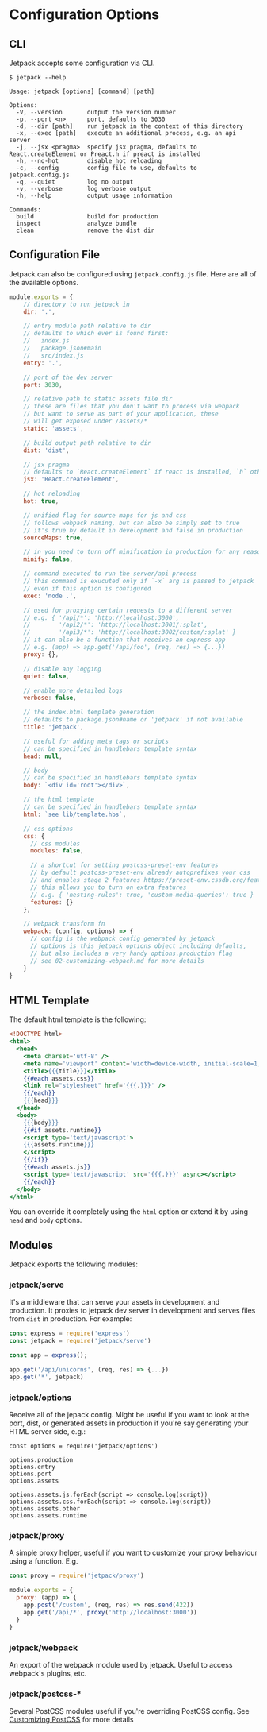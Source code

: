 # Configuration Options

## CLI

Jetpack accepts some configuration via CLI.

```
$ jetpack --help

Usage: jetpack [options] [command] [path]

Options:
  -V, --version       output the version number
  -p, --port <n>      port, defaults to 3030
  -d, --dir [path]    run jetpack in the context of this directory
  -x, --exec [path]   execute an additional process, e.g. an api server
  -j, --jsx <pragma>  specify jsx pragma, defaults to React.createElement or Preact.h if preact is installed
  -h, --no-hot        disable hot reloading
  -c, --config        config file to use, defaults to jetpack.config.js
  -q, --quiet         log no output
  -v, --verbose       log verbose output
  -h, --help          output usage information

Commands:
  build               build for production
  inspect             analyze bundle
  clean               remove the dist dir
```

## Configuration File

Jetpack can also be configured using `jetpack.config.js` file. Here are all of the available options.

```js
module.exports = {
    // directory to run jetpack in
    dir: '.',

    // entry module path relative to dir
    // defaults to which ever is found first:
    //   index.js
    //   package.json#main
    //   src/index.js
    entry: '.',

    // port of the dev server
    port: 3030,

    // relative path to static assets file dir
    // these are files that you don't want to process via webpack
    // but want to serve as part of your application, these
    // will get exposed under /assets/*
    static: 'assets',

    // build output path relative to dir
    dist: 'dist',

    // jsx pragma
    // defaults to `React.createElement` if react is installed, `h` otherwise
    jsx: 'React.createElement',

    // hot reloading
    hot: true,

    // unified flag for source maps for js and css
    // follows webpack naming, but can also be simply set to true
    // it's true by default in development and false in production
    sourceMaps: true,

    // in you need to turn off minification in production for any reason
    minify: false,

    // command executed to run the server/api process
    // this command is exucuted only if `-x` arg is passed to jetpack
    // even if this option is configured
    exec: 'node .',

    // used for proxying certain requests to a different server
    // e.g. { '/api/*': 'http://localhost:3000',
    //        '/api2/*': 'http://localhost:3001/:splat',
    //        '/api3/*': 'http://localhost:3002/custom/:splat' }
    // it can also be a function that receives an express app
    // e.g. (app) => app.get('/api/foo', (req, res) => {...})
    proxy: {},

    // disable any logging
    quiet: false,

    // enable more detailed logs
    verbose: false,

    // the index.html template generation
    // defaults to package.json#name or 'jetpack' if not available
    title: 'jetpack',

    // useful for adding meta tags or scripts
    // can be specified in handlebars template syntax
    head: null,

    // body
    // can be specified in handlebars template syntax
    body: `<div id='root'></div>`,

    // the html template
    // can be specified in handlebars template syntax
    html: `see lib/template.hbs`,

    // css options
    css: {
      // css modules
      modules: false,

      // a shortcut for setting postcss-preset-env features
      // by default postcss-preset-env already autoprefixes your css
      // and enables stage 2 features https://preset-env.cssdb.org/features#stage-2
      // this allows you to turn on extra features
      // e.g. { 'nesting-rules': true, 'custom-media-queries': true }
      features: {}
    },

    // webpack transform fn
    webpack: (config, options) => {
      // config is the webpack config generated by jetpack
      // options is this jetpack options object including defaults,
      // but also includes a very handy options.production flag
      // see 02-customizing-webpack.md for more details
    }
}
```

## HTML Template

The default html template is the following:

```hbs
<!DOCTYPE html>
<html>
  <head>
    <meta charset='utf-8' />
    <meta name='viewport' content='width=device-width, initial-scale=1, maximum-scale=1, user-scalable=no' />
    <title>{{{title}}}</title>
    {{#each assets.css}}
    <link rel="stylesheet" href='{{{.}}}' />
    {{/each}}
    {{{head}}}
  </head>
  <body>
    {{{body}}}
    {{#if assets.runtime}}
    <script type='text/javascript'>
    {{{assets.runtime}}}
    </script>
    {{/if}}
    {{#each assets.js}}
    <script type='text/javascript' src='{{{.}}}' async></script>
    {{/each}}
  </body>
</html>
```

You can override it completely using the `html` option or extend it by using `head` and `body` options.

## Modules

Jetpack exports the following modules:

### jetpack/serve

It's a middleware that can serve your assets in development and production. It proxies to jetpack dev server in development and serves files from `dist` in production. For example:

```js
const express = require('express')
const jetpack = require('jetpack/serve')

const app = express();

app.get('/api/unicorns', (req, res) => {...})
app.get('*', jetpack)
```

### jetpack/options

Receive all of the jepack config. Might be useful if you want to look at the port, dist, or generated assets in production if you're say generating your HTML server side, e.g.:

```
const options = require('jetpack/options')

options.production
options.entry
options.port
options.assets

options.assets.js.forEach(script => console.log(script))
options.assets.css.forEach(script => console.log(script))
options.assets.other
options.assets.runtime
```

### jetpack/proxy

A simple proxy helper, useful if you want to customize your proxy behaviour using a function. E.g.

```js
const proxy = require('jetpack/proxy')

module.exports = {
  proxy: (app) => {
    app.post('/custom', (req, res) => res.send(422))
    app.get('/api/*', proxy('http://localhost:3000'))
  }
}
```

### jetpack/webpack

An export of the webpack module used by jetpack. Useful to access webpack's plugins, etc.

### jetpack/postcss-*

Several PostCSS modules useful if you're overriding PostCSS config. See [Customizing PostCSS](./04-customizing-postcss.md) for more details
